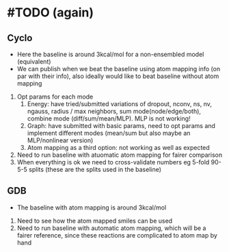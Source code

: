 # #TODO (again)

## Cyclo
- Here the baseline is around 3kcal/mol for a non-ensembled model (equivalent)
- We can publish when we beat the baseline using atom mapping info (on par with their info), also ideally would like to beat baseline without atom mapping 

1. Opt params for each mode
    1. Energy: have tried/submitted variations of dropout, nconv, ns, nv, ngauss, radius / max neighbors, sum mode(node/edge/both), combine mode (diff/sum/mean/MLP). MLP is not working!
   2. Graph: have submitted with basic params, need to opt params and implement different modes (mean/sum but also maybe an MLP/nonlinear version)
   3. Atom mapping as a third option: not working as well as expected
2. Need to run baseline with atuomatic atom mapping for fairer comparison
3. When everything is ok we need to cross-validate numbers eg 5-fold 90-5-5 splits (these are the splits used in the baseline)

## GDB
- The baseline with atom mapping is around 3kcal/mol

1. Need to see how the atom mapped smiles can be used 
2. Need to run baseline with automatic atom mapping, which will be a fairer reference, since these reactions are complicated to atom map by hand